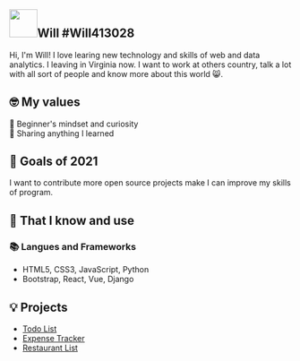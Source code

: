 ## <img width="50px" src="https://raw.githubusercontent.com/ms314006/ms314006/basic/resource/gqsm.png" />Will #Will413028

Hi, I'm Will! I love learing new technology and skills of web and data analytics. I leaving in Virginia now. I want to work at others country, talk a lot with all sort of people and know more about this world 😸.

## 🤓 My values
🍏 Beginner's mindset and curiosity<br>
🙌 Sharing anything I learned<br>

## 🔭 Goals of 2021

I  want to contribute more open source projects make I can improve my skills of program.

## 🧠 That I know and use
### 📚 Langues and Frameworks
- HTML5, CSS3, JavaScript, Python
- Bootstrap, React, Vue, Django

## 💡 Projects

- [Todo List](https://github.com/Will413028/todo-list)
- [Expense Tracker](https://github.com/Will413028/expense-tracker)
- [Restaurant List](https://github.com/Will413028/RestaurantList)
